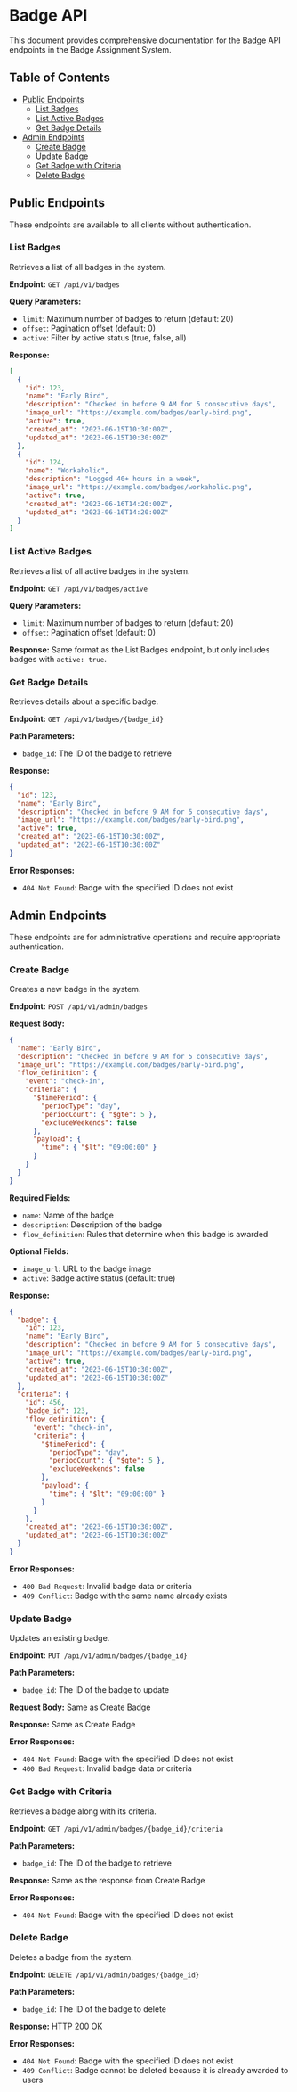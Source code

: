 # Badge API

This document provides comprehensive documentation for the Badge API endpoints in the Badge Assignment System.

## Table of Contents
- [Public Endpoints](#public-endpoints)
  - [List Badges](#list-badges)
  - [List Active Badges](#list-active-badges)
  - [Get Badge Details](#get-badge-details)
- [Admin Endpoints](#admin-endpoints)
  - [Create Badge](#create-badge)
  - [Update Badge](#update-badge)
  - [Get Badge with Criteria](#get-badge-with-criteria)
  - [Delete Badge](#delete-badge)

## Public Endpoints

These endpoints are available to all clients without authentication.

### List Badges

Retrieves a list of all badges in the system.

**Endpoint:** `GET /api/v1/badges`

**Query Parameters:**
- `limit`: Maximum number of badges to return (default: 20)
- `offset`: Pagination offset (default: 0)
- `active`: Filter by active status (true, false, all)

**Response:**
```json
[
  {
    "id": 123,
    "name": "Early Bird",
    "description": "Checked in before 9 AM for 5 consecutive days",
    "image_url": "https://example.com/badges/early-bird.png",
    "active": true,
    "created_at": "2023-06-15T10:30:00Z",
    "updated_at": "2023-06-15T10:30:00Z"
  },
  {
    "id": 124,
    "name": "Workaholic",
    "description": "Logged 40+ hours in a week",
    "image_url": "https://example.com/badges/workaholic.png",
    "active": true,
    "created_at": "2023-06-16T14:20:00Z",
    "updated_at": "2023-06-16T14:20:00Z"
  }
]
```

### List Active Badges

Retrieves a list of all active badges in the system.

**Endpoint:** `GET /api/v1/badges/active`

**Query Parameters:**
- `limit`: Maximum number of badges to return (default: 20)
- `offset`: Pagination offset (default: 0)

**Response:**
Same format as the List Badges endpoint, but only includes badges with `active: true`.

### Get Badge Details

Retrieves details about a specific badge.

**Endpoint:** `GET /api/v1/badges/{badge_id}`

**Path Parameters:**
- `badge_id`: The ID of the badge to retrieve

**Response:**
```json
{
  "id": 123,
  "name": "Early Bird",
  "description": "Checked in before 9 AM for 5 consecutive days",
  "image_url": "https://example.com/badges/early-bird.png",
  "active": true,
  "created_at": "2023-06-15T10:30:00Z",
  "updated_at": "2023-06-15T10:30:00Z"
}
```

**Error Responses:**
- `404 Not Found`: Badge with the specified ID does not exist

## Admin Endpoints

These endpoints are for administrative operations and require appropriate authentication.

### Create Badge

Creates a new badge in the system.

**Endpoint:** `POST /api/v1/admin/badges`

**Request Body:**
```json
{
  "name": "Early Bird",
  "description": "Checked in before 9 AM for 5 consecutive days",
  "image_url": "https://example.com/badges/early-bird.png",
  "flow_definition": {
    "event": "check-in",
    "criteria": {
      "$timePeriod": {
        "periodType": "day",
        "periodCount": { "$gte": 5 },
        "excludeWeekends": false
      },
      "payload": {
        "time": { "$lt": "09:00:00" }
      }
    }
  }
}
```

**Required Fields:**
- `name`: Name of the badge
- `description`: Description of the badge
- `flow_definition`: Rules that determine when this badge is awarded

**Optional Fields:**
- `image_url`: URL to the badge image
- `active`: Badge active status (default: true)

**Response:**
```json
{
  "badge": {
    "id": 123,
    "name": "Early Bird",
    "description": "Checked in before 9 AM for 5 consecutive days",
    "image_url": "https://example.com/badges/early-bird.png",
    "active": true,
    "created_at": "2023-06-15T10:30:00Z",
    "updated_at": "2023-06-15T10:30:00Z"
  },
  "criteria": {
    "id": 456,
    "badge_id": 123,
    "flow_definition": {
      "event": "check-in",
      "criteria": {
        "$timePeriod": {
          "periodType": "day",
          "periodCount": { "$gte": 5 },
          "excludeWeekends": false
        },
        "payload": {
          "time": { "$lt": "09:00:00" }
        }
      }
    },
    "created_at": "2023-06-15T10:30:00Z",
    "updated_at": "2023-06-15T10:30:00Z"
  }
}
```

**Error Responses:**
- `400 Bad Request`: Invalid badge data or criteria
- `409 Conflict`: Badge with the same name already exists

### Update Badge

Updates an existing badge.

**Endpoint:** `PUT /api/v1/admin/badges/{badge_id}`

**Path Parameters:**
- `badge_id`: The ID of the badge to update

**Request Body:** Same as Create Badge

**Response:** Same as Create Badge

**Error Responses:**
- `404 Not Found`: Badge with the specified ID does not exist
- `400 Bad Request`: Invalid badge data or criteria

### Get Badge with Criteria

Retrieves a badge along with its criteria.

**Endpoint:** `GET /api/v1/admin/badges/{badge_id}/criteria`

**Path Parameters:**
- `badge_id`: The ID of the badge to retrieve

**Response:** Same as the response from Create Badge

**Error Responses:**
- `404 Not Found`: Badge with the specified ID does not exist

### Delete Badge

Deletes a badge from the system.

**Endpoint:** `DELETE /api/v1/admin/badges/{badge_id}`

**Path Parameters:**
- `badge_id`: The ID of the badge to delete

**Response:** HTTP 200 OK

**Error Responses:**
- `404 Not Found`: Badge with the specified ID does not exist
- `409 Conflict`: Badge cannot be deleted because it is already awarded to users 
